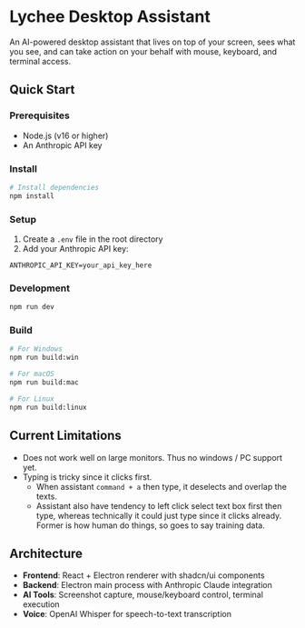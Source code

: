# Lychee Desktop Assistant

An AI-powered desktop assistant that lives on top of your screen, sees what you see, and can take action on your behalf with mouse, keyboard, and terminal access.

## Quick Start

### Prerequisites

- Node.js (v16 or higher)
- An Anthropic API key

### Install

```bash
# Install dependencies
npm install
```

### Setup

1. Create a `.env` file in the root directory
2. Add your Anthropic API key:
```
ANTHROPIC_API_KEY=your_api_key_here
```

### Development

```bash
npm run dev
```

### Build

```bash
# For Windows
npm run build:win

# For macOS
npm run build:mac

# For Linux
npm run build:linux
```

## Current Limitations

- Does not work well on large monitors. Thus no windows / PC support yet.
- Typing is tricky since it clicks first.
  - When assistant `command + a` then type, it deselects and overlap the texts.
  - Assistant also have tendency to left click select text box first then type, whereas technically it could just type since it clicks already. Former is how human do things, so goes to say training data.

## Architecture

- **Frontend**: React + Electron renderer with shadcn/ui components
- **Backend**: Electron main process with Anthropic Claude integration
- **AI Tools**: Screenshot capture, mouse/keyboard control, terminal execution
- **Voice**: OpenAI Whisper for speech-to-text transcription
